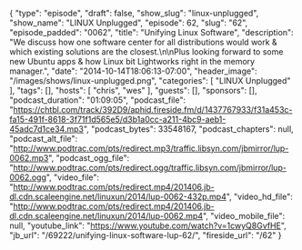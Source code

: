 {
  "type": "episode",
  "draft": false,
  "show_slug": "linux-unplugged",
  "show_name": "LINUX Unplugged",
  "episode": 62,
  "slug": "62",
  "episode_padded": "0062",
  "title": "Unifying Linux Software",
  "description": "We discuss how one software center for all distributions would work & which existing solutions are the closest.\n\nPlus looking forward to some new Ubuntu apps & how Linux bit Lightworks right in the memory manager.",
  "date": "2014-10-14T18:06:13-07:00",
  "header_image": "/images/shows/linux-unplugged.png",
  "categories": [
    "LINUX Unplugged"
  ],
  "tags": [],
  "hosts": [
    "chris",
    "wes"
  ],
  "guests": [],
  "sponsors": [],
  "podcast_duration": "01:09:05",
  "podcast_file": "https://chtbl.com/track/392D9/aphid.fireside.fm/d/1437767933/f31a453c-fa15-491f-8618-3f71f1d565e5/d3b1a0cc-a211-4bc9-aeb1-45adc7d1ce34.mp3",
  "podcast_bytes": 33548167,
  "podcast_chapters": null,
  "podcast_alt_file": "http://www.podtrac.com/pts/redirect.mp3/traffic.libsyn.com/jbmirror/lup-0062.mp3",
  "podcast_ogg_file": "http://www.podtrac.com/pts/redirect.ogg/traffic.libsyn.com/jbmirror/lup-0062.ogg",
  "video_file": "http://www.podtrac.com/pts/redirect.mp4/201406.jb-dl.cdn.scaleengine.net/linuxun/2014/lup-0062-432p.mp4",
  "video_hd_file": "http://www.podtrac.com/pts/redirect.mp4/201406.jb-dl.cdn.scaleengine.net/linuxun/2014/lup-0062.mp4",
  "video_mobile_file": null,
  "youtube_link": "https://www.youtube.com/watch?v=1cwyQ8GvfHE",
  "jb_url": "/69222/unifying-linux-software-lup-62/",
  "fireside_url": "/62"
}

